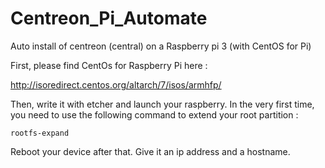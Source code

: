 # Centreon_Pi_Automate
Auto install of centreon (central) on a Raspberry pi 3 (with CentOS for Pi)

First, please find CentOs for Raspberry Pi here :

http://isoredirect.centos.org/altarch/7/isos/armhfp/

Then, write it with etcher and launch your raspberry. In the very first time, you need to use the following command to extend your root partition :

```
rootfs-expand
```

Reboot your device after that. Give it an ip address and a hostname.
